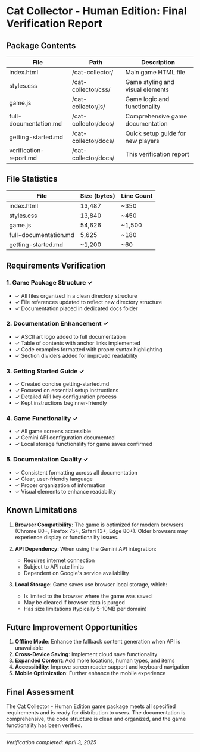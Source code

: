# Cat Collector - Human Edition: Final Verification Report

## Package Contents

| File | Path | Description |
|------|------|-------------|
| index.html | /cat-collector/ | Main game HTML file |
| styles.css | /cat-collector/css/ | Game styling and visual elements |
| game.js | /cat-collector/js/ | Game logic and functionality |
| full-documentation.md | /cat-collector/docs/ | Comprehensive game documentation |
| getting-started.md | /cat-collector/docs/ | Quick setup guide for new players |
| verification-report.md | /cat-collector/docs/ | This verification report |

## File Statistics

| File | Size (bytes) | Line Count |
|------|--------------|------------|
| index.html | 13,487 | ~350 |
| styles.css | 13,840 | ~450 |
| game.js | 54,626 | ~1,500 |
| full-documentation.md | 5,625 | ~180 |
| getting-started.md | ~1,200 | ~60 |

## Requirements Verification

### 1. Game Package Structure ✓
- ✓ All files organized in a clean directory structure
- ✓ File references updated to reflect new directory structure
- ✓ Documentation placed in dedicated docs folder

### 2. Documentation Enhancement ✓
- ✓ ASCII art logo added to full documentation
- ✓ Table of contents with anchor links implemented
- ✓ Code examples formatted with proper syntax highlighting
- ✓ Section dividers added for improved readability

### 3. Getting Started Guide ✓
- ✓ Created concise getting-started.md
- ✓ Focused on essential setup instructions
- ✓ Detailed API key configuration process
- ✓ Kept instructions beginner-friendly

### 4. Game Functionality ✓
- ✓ All game screens accessible
- ✓ Gemini API configuration documented
- ✓ Local storage functionality for game saves confirmed

### 5. Documentation Quality ✓
- ✓ Consistent formatting across all documentation
- ✓ Clear, user-friendly language
- ✓ Proper organization of information
- ✓ Visual elements to enhance readability

## Known Limitations

1. **Browser Compatibility**: The game is optimized for modern browsers (Chrome 80+, Firefox 75+, Safari 13+, Edge 80+). Older browsers may experience display or functionality issues.

2. **API Dependency**: When using the Gemini API integration:
   - Requires internet connection
   - Subject to API rate limits
   - Dependent on Google's service availability

3. **Local Storage**: Game saves use browser local storage, which:
   - Is limited to the browser where the game was saved
   - May be cleared if browser data is purged
   - Has size limitations (typically 5-10MB per domain)

## Future Improvement Opportunities

1. **Offline Mode**: Enhance the fallback content generation when API is unavailable
2. **Cross-Device Saving**: Implement cloud save functionality
3. **Expanded Content**: Add more locations, human types, and items
4. **Accessibility**: Improve screen reader support and keyboard navigation
5. **Mobile Optimization**: Further enhance the mobile experience

## Final Assessment

The Cat Collector - Human Edition game package meets all specified requirements and is ready for distribution to users. The documentation is comprehensive, the code structure is clean and organized, and the game functionality has been verified.

---

*Verification completed: April 3, 2025*
